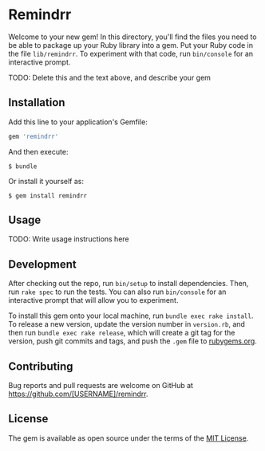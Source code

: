 # Remindrr

Welcome to your new gem! In this directory, you'll find the files you need to be able to package up your Ruby library into a gem. Put your Ruby code in the file `lib/remindrr`. To experiment with that code, run `bin/console` for an interactive prompt.

TODO: Delete this and the text above, and describe your gem

## Installation

Add this line to your application's Gemfile:

```ruby
gem 'remindrr'
```

And then execute:

    $ bundle

Or install it yourself as:

    $ gem install remindrr

## Usage

TODO: Write usage instructions here

## Development

After checking out the repo, run `bin/setup` to install dependencies. Then, run `rake spec` to run the tests. You can also run `bin/console` for an interactive prompt that will allow you to experiment.

To install this gem onto your local machine, run `bundle exec rake install`. To release a new version, update the version number in `version.rb`, and then run `bundle exec rake release`, which will create a git tag for the version, push git commits and tags, and push the `.gem` file to [rubygems.org](https://rubygems.org).

## Contributing

Bug reports and pull requests are welcome on GitHub at https://github.com/[USERNAME]/remindrr.


## License

The gem is available as open source under the terms of the [MIT License](http://opensource.org/licenses/MIT).

